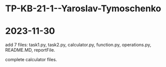 # TP-KB-21-1--Yaroslav-Tymoschenko
# 2023-11-30

add 7 files: task1.py, task2.py, calculator.py, function.py, operations.py, README.MD, reportFile.

complete calculator files.


